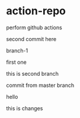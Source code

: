 # action-repo
perform github actions


second commit here

branch-1

first one

this is second branch

commit from master branch


hello

this is changes


